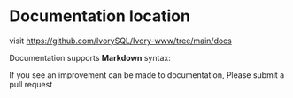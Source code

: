 
# Documentation location
visit https://github.com/IvorySQL/Ivory-www/tree/main/docs

Documentation supports **Markdown** syntax:

If you see an improvement can be made to documentation, Please submit a pull request